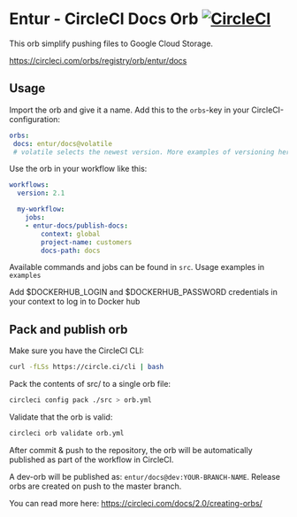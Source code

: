# Entur - CircleCI Docs Orb [![CircleCI](https://circleci.com/gh/entur/docs-orb/tree/master.svg?style=svg)](https://circleci.com/gh/entur/docs-orb/tree/master)
This orb simplify pushing files to Google Cloud Storage. 

https://circleci.com/orbs/registry/orb/entur/docs

## Usage

Import the orb and give it a name. Add this to the `orbs`-key in your CircleCI-configuration:
```yaml
orbs:
 docs: entur/docs@volatile 
 # volatile selects the newest version. More examples of versioning here: https://circleci.com/docs/2.0/creating-orbs/#semantic-versioning-in-orbs
```

Use the orb in your workflow like this:
```yaml
workflows:
  version: 2.1

  my-workflow: 
    jobs:
    - entur-docs/publish-docs:
        context: global
        project-name: customers
        docs-path: docs
```
         
Available commands and jobs can be found in `src`. Usage examples in `examples`             

Add $DOCKERHUB_LOGIN and $DOCKERHUB_PASSWORD credentials in your context to log in to Docker hub
## Pack and publish orb

Make sure you have the CircleCI CLI:
```bash
curl -fLSs https://circle.ci/cli | bash 
```      

Pack the contents of src/ to a single orb file:
```bash
circleci config pack ./src > orb.yml
```

Validate that the orb is valid:
```bash
circleci orb validate orb.yml
```

After commit & push to the repository, the orb will be automatically published as part of the workflow in CircleCI. 

A dev-orb will be published as: `entur/docs@dev:YOUR-BRANCH-NAME`. Release orbs are created on push to the master branch. 

You can read more here: https://circleci.com/docs/2.0/creating-orbs/
